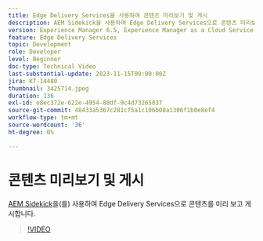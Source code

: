 ```yaml
---
title: Edge Delivery Services을 사용하여 콘텐츠 미리보기 및 게시
description: AEM Sidekick을 사용하여 Edge Delivery Services으로 콘텐츠 미리보기 및 게시
version: Experience Manager 6.5, Experience Manager as a Cloud Service
feature: Edge Delivery Services
topic: Development
role: Developer
level: Beginner
doc-type: Technical Video
last-substantial-update: 2023-11-15T00:00:00Z
jira: KT-14480
thumbnail: 3425714.jpeg
duration: 136
exl-id: e8ec372e-622e-4954-80df-9c4d73265837
source-git-commit: 48433a5367c281cf5a1c106b08a1306f1b0e8ef4
workflow-type: tm+mt
source-wordcount: '36'
ht-degree: 0%

---
```


# 콘텐츠 미리보기 및 게시

[AEM Sidekick](./sidekick.md)을(를) 사용하여 Edge Delivery Services으로 콘텐츠를 미리 보고 게시합니다.

>[!VIDEO](https://video.tv.adobe.com/v/3425714/?learn=on)
